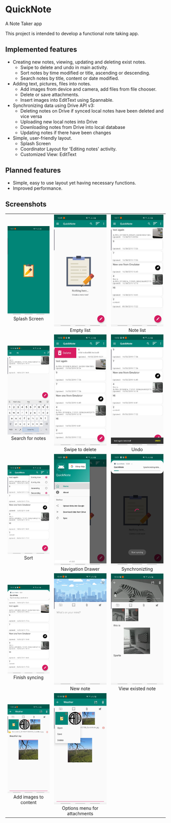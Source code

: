 # QuickNote
A Note Taker app

This project is intended to develop a functional note taking app.

## Implemented features
* Creating new notes, viewing, updating and deleting exist notes.
    * Swipe to delete and undo in main activity.
    * Sort notes by time modified or title, ascending or descending.
    * Search notes by title, content or date modified.
* Adding text, pictures, files into notes.
    * Add images from device and camera, add files from file chooser.
    * Delete or save attachments.
    * Insert images into EditText using Spannable.
* Synchronizing data using Drive API v3:
    * Deleting notes on Drive if synced local notes have been deleted and vice versa
    * Uploading new local notes into Drive
    * Downloading notes from Drive into local database
    * Updating notes if there have been changes
* Simple, user-friendly layout.
    * Splash Screen
    * Coordinator Layout for 'Editing notes' activity.
    * Customized View: EditText

## Planned features
* Simple, easy to use layout yet having necessary functions.
* Improved performance.

## Screenshots

| | | |
|:-------------------------:|:-------------------------:|:-------------------------:|
|<img src="./screenshots/splash.jpg" width="360"  /> Splash Screen|<img src="./screenshots/empty.jpg" width="360" /> Empty list|<img src="./screenshots/noteslist.jpg" width="360"  /> Note list|
|<img src="./screenshots/search.jpg" width="360"  /> Search for notes|<img src="./screenshots/swipe.jpg" width="360"  /> Swipe to delete|<img src="./screenshots/undo.jpg" width="360"  /> Undo|
|<img src="./screenshots/sort.jpg" width="360"  /> Sort|<img src="./screenshots/navdrawer.jpg" width="360" /> Navigation Drawer|<img src="./screenshots/syncing.jpg" width="360"   /> Synchronizting|
|<img src="./screenshots/finishsyncing.jpg" width="360" /> Finish syncing|<img src="./screenshots/newnote.jpg" width="360"  /> New note|<img src="./screenshots/existednote.jpg" width="360"  /> View existed note|
|<img src="./screenshots/imagespan.jpg" width="360"  /> Add images to content|<img src="./screenshots/popupmenu.jpg" width="360"   /> Options menu for attachments||
